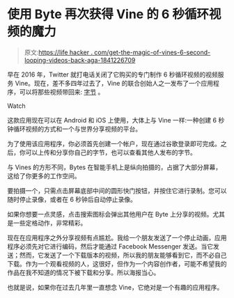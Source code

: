 # 使用 Byte 再次获得 Vine 的 6 秒循环视频的魔力

> 原文:[https://life hacker . com/get-the-magic-of-vines-6-second-looping-videos-back-aga-1841226709](https://lifehacker.com/get-the-magic-of-vines-6-second-looping-videos-back-aga-1841226709)

早在 2016 年，Twitter 就打电话关闭了它购买的专门制作 6 秒循环视频的视频服务 Vine。现在，差不多四年过去了，Vine 的联合创始人之一发布了一个应用程序，可以将那些视频带回来: [字节](https://byte.co/) 。

Watch

这款应用现在可以在 Android 和 iOS 上使用，大体上与 Vine 一样:一种创建 6 秒钟循环视频的方式和一个与世界分享视频的平台。

为了使用该应用程序，你必须首先创建一个帐户，现在通过谷歌登录即可完成。之后，你可以上传和分享你自己的字节，也可以查看其他人发布的字节。

与 Vines 的方形不同，Bytes 在智能手机上是纵向拍摄的，占据了大部分屏幕，这给了你更多的工作空间。

要拍摄一个，只需点击屏幕底部中间的圆形快门按钮，并按住它进行录制。您可以随时停止录像，或者在 6 秒钟后自动停止录像。

如果你想要一点灵感，点击搜索图标会弹出其他用户在 Byte 上分享的视频。尤其是一些定格动作，非常精彩。

现在在应用程序之外分享视频有点尴尬。我给一个朋友发送了一个停止动画，应用程序必须先对它进行编码，然后才能通过 Facebook Messenger 发送。当它发送；然而，它发送了一个下载版本的视频，所以我的朋友能够看到它，而不必自己下载。作为一个观看视频的人，这很好，但作为一个内容创作者，可能不希望我的作品在我不知道的情况下被下载和分享。所以海报当心。

也就是说，如果你在过去几年里一直想念 Vine，它绝对是一个有趣的应用程序。